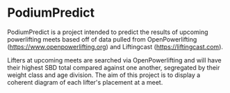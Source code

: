 # PodiumPredict

PodiumPredict is a project intended to predict the results of upcoming powerlifting meets based off of data pulled from OpenPowerlifting (https://www.openpowerlifting.org) and Liftingcast (https://liftingcast.com).

Lifters at upcoming meets are searched via OpenPowerlifting and will have their highest SBD total compared against one another, segregated by their weight class and age division. The aim of this project is to display a coherent diagram of each lifter's placement at a meet.
